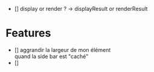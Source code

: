 - [] display or render ? -> displayResult or renderResult

# Features

- [] aggrandir la largeur de mon élément <main> quand la side bar est "caché"
- []

